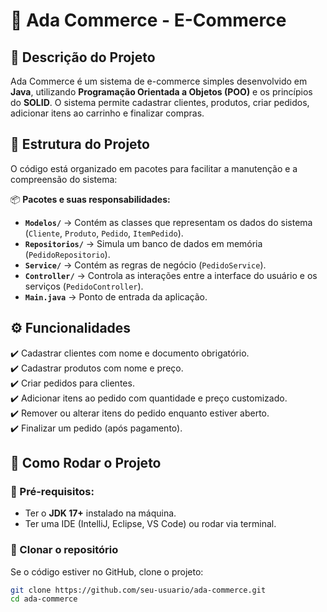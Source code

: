 # 🛒 Ada Commerce - E-Commerce 

## 📌 Descrição do Projeto
Ada Commerce é um sistema de e-commerce simples desenvolvido em **Java**, utilizando **Programação Orientada a Objetos (POO)** e os princípios do **SOLID**. O sistema permite cadastrar clientes, produtos, criar pedidos, adicionar itens ao carrinho e finalizar compras.

## 📂 Estrutura do Projeto
O código está organizado em pacotes para facilitar a manutenção e a compreensão do sistema:

📦 **Pacotes e suas responsabilidades:**
- **`Modelos/`** → Contém as classes que representam os dados do sistema (`Cliente`, `Produto`, `Pedido`, `ItemPedido`).
- **`Repositorios/`** → Simula um banco de dados em memória (`PedidoRepositorio`).
- **`Service/`** → Contém as regras de negócio (`PedidoService`).
- **`Controller/`** → Controla as interações entre a interface do usuário e os serviços (`PedidoController`).
- **`Main.java`** → Ponto de entrada da aplicação.

## ⚙️ Funcionalidades
✔️ Cadastrar clientes com nome e documento obrigatório.  
✔️ Cadastrar produtos com nome e preço.  
✔️ Criar pedidos para clientes.  
✔️ Adicionar itens ao pedido com quantidade e preço customizado.  
✔️ Remover ou alterar itens do pedido enquanto estiver aberto.  
✔️ Finalizar um pedido (após pagamento).  

## 🚀 Como Rodar o Projeto
### 📌 Pré-requisitos:
- Ter o **JDK 17+** instalado na máquina.
- Ter uma IDE (IntelliJ, Eclipse, VS Code) ou rodar via terminal.

### 📌 Clonar o repositório
Se o código estiver no GitHub, clone o projeto:
```sh
git clone https://github.com/seu-usuario/ada-commerce.git
cd ada-commerce
